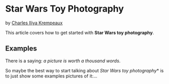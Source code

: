 # Star Wars Toy Photography

by [Charles Iliya Krempeaux](http://changelog.ca)


This article covers how to get started with **Star Wars toy photography**.


## Examples

There is a saying: _a picture is worth a thousand words_.

So maybe the best way to start talking about *Star Wars toy photography** is to just show some examples pictures of it:...
